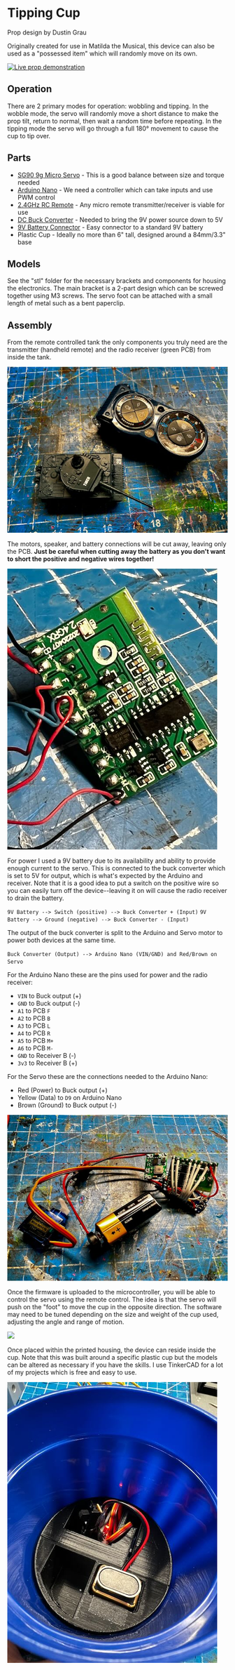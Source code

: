 # Tipping Cup

Prop design by Dustin Grau

Originally created for use in Matilda the Musical, this device can also be used as a "possessed item" which will randomly move on its own.

[![Live prop demonstration](https://img.youtube.com/vi/uhK4_9nSQPM/maxresdefault.jpg)](https://www.youtube.com/watch?v=uhK4_9nSQPM)

## Operation

There are 2 primary modes for operation: wobbling and tipping. In the wobble mode, the servo will randomly move a short distance to make the prop tilt, return to normal, then wait a random time before repeating. In the tipping mode the servo will go through a full 180&deg; movement to cause the cup to tip over.

## Parts

* [SG90 9g Micro Servo](https://a.co/d/7Wwkuhb) - This is a good balance between size and torque needed
* [Arduino Nano](https://a.co/d/5m9NQ1E) - We need a controller which can take inputs and use PWM control
* [2.4GHz RC Remote](https://a.co/d/b6ze1Bv) - Any micro remote transmitter/receiver is viable for use
* [DC Buck Converter](https://a.co/d/8IMmLeA) - Needed to bring the 9V power source down to 5V
* [9V Battery Connector](https://a.co/d/fDPGKFS) - Easy connector to a standard 9V battery
* Plastic Cup - Ideally no more than 6" tall, designed around a 84mm/3.3" base

## Models

See the "stl" folder for the necessary brackets and components for housing the electronics. The main bracket is a 2-part design which can be screwed together using M3 screws. The servo foot can be attached with a small length of metal such as a bent paperclip.

## Assembly

From the remote controlled tank the only components you truly need are the transmitter (handheld remote) and the radio receiver (green PCB) from inside the tank.

![](images/tank_full.jpg)

The motors, speaker, and battery connections will be cut away, leaving only the PCB. **Just be careful when cutting away the battery as you don't want to short the positive and negative wires together!**

![](images/tank_circuit.jpg)

For power I used a 9V battery due to its availability and ability to provide enough current to the servo. This is connected to the buck converter which is set to 5V for output, which is what's expected by the Arduino and receiver. Note that it is a good idea to put a switch on the positive wire so you can easily turn off the device--leaving it on will cause the radio receiver to drain the battery.

`9V Battery --> Switch (positive) --> Buck Converter + (Input)`
`9V Battery --> Ground (negative) --> Buck Converter - (Input)`

The output of the buck converter is split to the Arduino and Servo motor to power both devices at the same time.

`Buck Converter (Output) --> Arduino Nano (VIN/GND) and Red/Brown on Servo`

For the Arduino Nano these are the pins used for power and the radio receiver:

- `VIN` to Buck output (+)
- `GND` to Buck output (-)
- `A1` to PCB `F`
- `A2` to PCB `B`
- `A3` to PCB `L`
- `A4` to PCB `R`
- `A5` to PCB `M+`
- `A6` to PCB `M-`
- `GND` to Receiver B (-)
- `3v3` to Receiver B (+)

For the Servo these are the connections needed to the Arduino Nano:

- Red (Power) to Buck output (+)
- Yellow (Data) to `D9` on Arduino Nano
- Brown (Ground) to Buck output (-)

![](images/full_circuit.jpg)

Once the firmware is uploaded to the microcontroller, you will be able to control the servo using the remote control. The idea is that the servo will push on the "foot" to move the cup in the opposite direction. The software may need to be tuned depending on the size and weight of the cup used, adjusting the angle and range of motion.

![](images/motor_test.gif)

Once placed within the printed housing, the device can reside inside the cup. Note that this was built around a specific plastic cup but the models can be altered as necessary if you have the skills. I use TinkerCAD for a lot of my projects which is free and easy to use.

![](images/assembled.jpg)